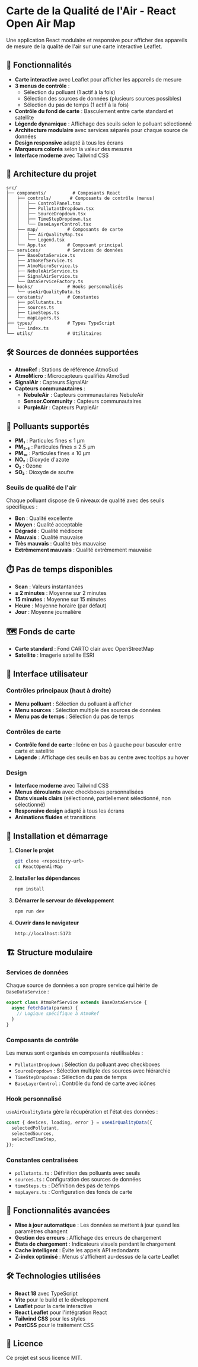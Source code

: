 # Carte de la Qualité de l'Air - React Open Air Map

Une application React modulaire et responsive pour afficher des appareils de mesure de la qualité de l'air sur une carte interactive Leaflet.

## 🚀 Fonctionnalités

- **Carte interactive** avec Leaflet pour afficher les appareils de mesure
- **3 menus de contrôle** :
  - Sélection du polluant (1 actif à la fois)
  - Sélection des sources de données (plusieurs sources possibles)
  - Sélection du pas de temps (1 actif à la fois)
- **Contrôle du fond de carte** : Basculement entre carte standard et satellite
- **Légende dynamique** : Affichage des seuils selon le polluant sélectionné
- **Architecture modulaire** avec services séparés pour chaque source de données
- **Design responsive** adapté à tous les écrans
- **Marqueurs colorés** selon la valeur des mesures
- **Interface moderne** avec Tailwind CSS

## 📁 Architecture du projet

```
src/
├── components/          # Composants React
│   ├── controls/       # Composants de contrôle (menus)
│   │   ├── ControlPanel.tsx
│   │   ├── PollutantDropdown.tsx
│   │   ├── SourceDropdown.tsx
│   │   ├── TimeStepDropdown.tsx
│   │   └── BaseLayerControl.tsx
│   ├── map/           # Composants de carte
│   │   ├── AirQualityMap.tsx
│   │   └── Legend.tsx
│   └── App.tsx        # Composant principal
├── services/          # Services de données
│   ├── BaseDataService.ts
│   ├── AtmoRefService.ts
│   ├── AtmoMicroService.ts
│   ├── NebuleAirService.ts
│   ├── SignalAirService.ts
│   └── DataServiceFactory.ts
├── hooks/             # Hooks personnalisés
│   └── useAirQualityData.ts
├── constants/         # Constantes
│   ├── pollutants.ts
│   ├── sources.ts
│   ├── timeSteps.ts
│   └── mapLayers.ts
├── types/             # Types TypeScript
│   └── index.ts
└── utils/             # Utilitaires
```

## 🛠️ Sources de données supportées

- **AtmoRef** : Stations de référence AtmoSud
- **AtmoMicro** : Microcapteurs qualifiés AtmoSud
- **SignalAir** : Capteurs SignalAir
- **Capteurs communautaires** :
  - **NebuleAir** : Capteurs communautaires NebuleAir
  - **Sensor.Community** : Capteurs communautaires
  - **PurpleAir** : Capteurs PurpleAir

## 🎨 Polluants supportés

- **PM₁** : Particules fines ≤ 1 µm
- **PM₂.₅** : Particules fines ≤ 2.5 µm
- **PM₁₀** : Particules fines ≤ 10 µm
- **NO₂** : Dioxyde d'azote
- **O₃** : Ozone
- **SO₂** : Dioxyde de soufre

### Seuils de qualité de l'air

Chaque polluant dispose de 6 niveaux de qualité avec des seuils spécifiques :

- **Bon** : Qualité excellente
- **Moyen** : Qualité acceptable
- **Dégradé** : Qualité médiocre
- **Mauvais** : Qualité mauvaise
- **Très mauvais** : Qualité très mauvaise
- **Extrêmement mauvais** : Qualité extrêmement mauvaise

## ⏱️ Pas de temps disponibles

- **Scan** : Valeurs instantanées
- **≤ 2 minutes** : Moyenne sur 2 minutes
- **15 minutes** : Moyenne sur 15 minutes
- **Heure** : Moyenne horaire (par défaut)
- **Jour** : Moyenne journalière

## 🗺️ Fonds de carte

- **Carte standard** : Fond CARTO clair avec OpenStreetMap
- **Satellite** : Imagerie satellite ESRI

## 🎨 Interface utilisateur

### Contrôles principaux (haut à droite)

- **Menu polluant** : Sélection du polluant à afficher
- **Menu sources** : Sélection multiple des sources de données
- **Menu pas de temps** : Sélection du pas de temps

### Contrôles de carte

- **Contrôle fond de carte** : Icône en bas à gauche pour basculer entre carte et satellite
- **Légende** : Affichage des seuils en bas au centre avec tooltips au hover

### Design

- **Interface moderne** avec Tailwind CSS
- **Menus déroulants** avec checkboxes personnalisées
- **États visuels clairs** (sélectionné, partiellement sélectionné, non sélectionné)
- **Responsive design** adapté à tous les écrans
- **Animations fluides** et transitions

## 🚀 Installation et démarrage

1. **Cloner le projet**

   ```bash
   git clone <repository-url>
   cd ReactOpenAirMap
   ```

2. **Installer les dépendances**

   ```bash
   npm install
   ```

3. **Démarrer le serveur de développement**

   ```bash
   npm run dev
   ```

4. **Ouvrir dans le navigateur**
   ```
   http://localhost:5173
   ```

## 🏗️ Structure modulaire

### Services de données

Chaque source de données a son propre service qui hérite de `BaseDataService` :

```typescript
export class AtmoRefService extends BaseDataService {
  async fetchData(params) {
    // Logique spécifique à AtmoRef
  }
}
```

### Composants de contrôle

Les menus sont organisés en composants réutilisables :

- `PollutantDropdown` : Sélection du polluant avec checkboxes
- `SourceDropdown` : Sélection multiple des sources avec hiérarchie
- `TimeStepDropdown` : Sélection du pas de temps
- `BaseLayerControl` : Contrôle du fond de carte avec icônes

### Hook personnalisé

`useAirQualityData` gère la récupération et l'état des données :

```typescript
const { devices, loading, error } = useAirQualityData({
  selectedPollutant,
  selectedSources,
  selectedTimeStep,
});
```

### Constantes centralisées

- `pollutants.ts` : Définition des polluants avec seuils
- `sources.ts` : Configuration des sources de données
- `timeSteps.ts` : Définition des pas de temps
- `mapLayers.ts` : Configuration des fonds de carte

## 🎯 Fonctionnalités avancées

- **Mise à jour automatique** : Les données se mettent à jour quand les paramètres changent
- **Gestion des erreurs** : Affichage des erreurs de chargement
- **États de chargement** : Indicateurs visuels pendant le chargement
- **Cache intelligent** : Évite les appels API redondants
- **Z-index optimisé** : Menus s'affichent au-dessus de la carte Leaflet

## 🛠️ Technologies utilisées

- **React 18** avec TypeScript
- **Vite** pour le build et le développement
- **Leaflet** pour la carte interactive
- **React Leaflet** pour l'intégration React
- **Tailwind CSS** pour les styles
- **PostCSS** pour le traitement CSS

## 📝 Licence

Ce projet est sous licence MIT.
